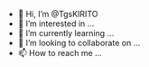 - 👋 Hi, I’m @TgsKIRITO
- 👀 I’m interested in ...
- 🌱 I’m currently learning ...
- 💞️ I’m looking to collaborate on ...
- 📫 How to reach me ...

<!---
TgsKIRITO/TgsKIRITO is a ✨ special ✨ repository because its `README.md` (this file) appears on your GitHub profile.
You can click the Preview link to take a look at your changes.
--->
